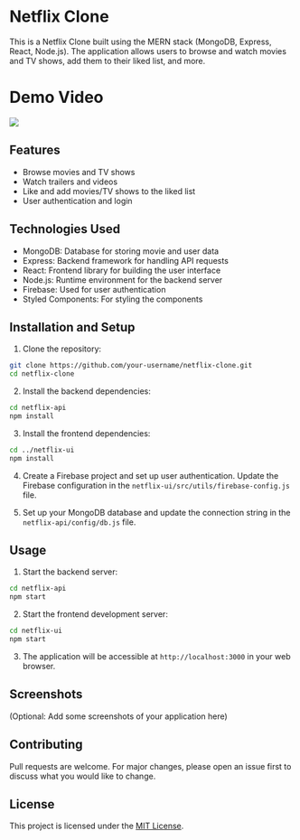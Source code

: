 # Netflix Clone

This is a Netflix Clone built using the MERN stack (MongoDB, Express, React, Node.js). The application allows users to browse and watch movies and TV shows, add them to their liked list, and more.
# Demo Video 
![](https://github.com/CHANDRA92/Netflix-Clone/blob/main/netflix-ui/src/assets/netflix_GIF.gif)

## Features

- Browse movies and TV shows
- Watch trailers and videos
- Like and add movies/TV shows to the liked list
- User authentication and login

## Technologies Used

- MongoDB: Database for storing movie and user data
- Express: Backend framework for handling API requests
- React: Frontend library for building the user interface
- Node.js: Runtime environment for the backend server
- Firebase: Used for user authentication
- Styled Components: For styling the components

## Installation and Setup

1. Clone the repository:

```bash
git clone https://github.com/your-username/netflix-clone.git
cd netflix-clone
```

2. Install the backend dependencies:

```bash
cd netflix-api
npm install
```

3. Install the frontend dependencies:

```bash
cd ../netflix-ui
npm install
```

4. Create a Firebase project and set up user authentication. Update the Firebase configuration in the `netflix-ui/src/utils/firebase-config.js` file.

5. Set up your MongoDB database and update the connection string in the `netflix-api/config/db.js` file.

## Usage

1. Start the backend server:

```bash
cd netflix-api
npm start
```

2. Start the frontend development server:

```bash
cd netflix-ui
npm start
```

3. The application will be accessible at `http://localhost:3000` in your web browser.

## Screenshots

(Optional: Add some screenshots of your application here)

## Contributing

Pull requests are welcome. For major changes, please open an issue first to discuss what you would like to change.

## License

This project is licensed under the [MIT License](LICENSE).
